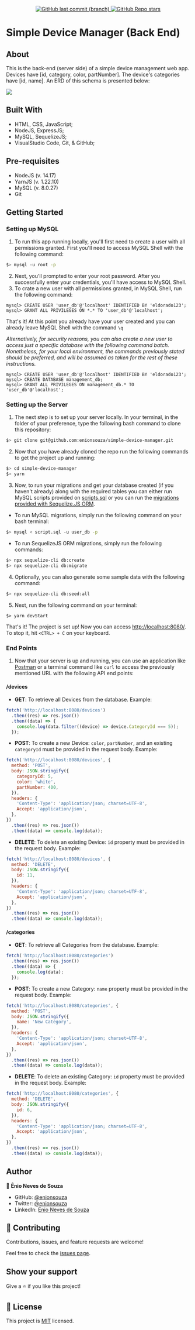 <p align="center">
  <a href="https://github.com/enionsouza/simple-device-manager">
    <img alt="GitHub last commit (branch)" src="https://img.shields.io/github/last-commit/enionsouza/simple-device-manager/feature/device-management?color=blue&style=flat-square">
  </a>
  <a href="https://github.com/enionsouza/simple-device-manager">
    <img alt="GitHub Repo stars" src="https://img.shields.io/github/stars/enionsouza/simple-device-manager?color=cyan&label=%E2%98%85%20stars%20&style=flat-square">
  </a>
</p>

# Simple Device Manager (Back End)

## About

This is the back-end (server side) of a simple device management web app. Devices have [id, category, color, partNumber]. The device's categories have [id, name]. An ERD of this schema is presented below:

<img src="./docs/ERD.png" />

## Built With

- HTML, CSS, JavaScript;
- NodeJS, ExpressJS;
- MySQL, SequelizeJS;
- VisualStudio Code, Git, & GitHub;

## Pre-requisites

- NodeJS (v. 14.17)
- YarnJS (v. 1.22.10)
- MySQL (v. 8.0.27)
- Git

<!-- ## Live Demo

Live demo for this project can be found in this [link](https://simple-device-manager-enionsouza.netlify.app). -->

## Getting Started

### Setting up MySQL

1. To run this app running locally, you'll first need to create a user with all permissions granted. First you'll need to access MySQL Shell with the following command:

```sh
$> mysql -u root -p
```

2. Next, you'll prompted to enter your root password. After you successfully enter your credentials, you'll have access to MySQL Shell.
3. To crate a new user with all permissions granted, in MySQL Shell, run the following command:

```mysql
mysql> CREATE USER 'user_db'@'localhost' IDENTIFIED BY 'eldorado123';
mysql> GRANT ALL PRIVILEGES ON *.* TO 'user_db'@'localhost';
```

That's it! At this point you already have your user created and you can already leave MySQL Shell with the command `\q`

_Alternatively, for security reasons, you can also create a new user to access just a specific database with the following command batch. Nonetheless, for your local environment, the commands previously stated should be preferred, and will be assumed as taken for the rest of these instructions._

```mysql
mysql> CREATE USER 'user_db'@'localhost' IDENTIFIED BY 'eldorado123';
mysql> CREATE DATABASE management_db;
mysql> GRANT ALL PRIVILEGES ON management_db.* TO 'user_db'@'localhost';
```

### Setting up the Server

1. The next step is to set up your server locally. In your terminal, in the folder of your preference, type the following bash command to clone this repository:

```sh
$> git clone git@github.com:enionsouza/simple-device-manager.git
```

2. Now that you have already cloned the repo run the following commands to get the project up and running:

```sh
$> cd simple-device-manager
$> yarn
```

3. Now, to run your migrations and get your database created (if you haven't already) along with the required tables you can either run MySQL scripts provided on [scripts.sql](./scripts) or you can run the [migrations provided with Sequelize.JS ORM](./migrations).

- To run MySQL migrations, simply run the following command on your bash terminal:

```sh
$> mysql < script.sql -u user_db -p
```

- To run SequelizeJS ORM migrations, simply run the following commands:

```sh
$> npx sequelize-cli db:create
$> npx sequelize-cli db:migrate
```

4. Optionally, you can also generate some sample data with the following command:

```sh
$> npx sequelize-cli db:seed:all
```

5. Next, run the following command on your terminal:

```
$> yarn devStart
```

That's it! The project is set up! Now you can access [http://localhost:8080/](http://localhost:8080/). To stop it, hit `<CTRL> + C` on your keyboard.

### End Points

1. Now that your server is up and running, you can use an application like [Postman](https://www.postman.com/) or a terminal command like `curl` to access the previously mentioned URL with the following API end points:

#### /devices

- **GET**: To retrieve all Devices from the database. Example:

```js
fetch('http://localhost:8080/devices')
  .then((res) => res.json())
  .then((data) => {
    console.log(data.filter((device) => device.CategoryId === 5));
  });
```

- **POST**: To create a new Device: `color`, `partNumber`, and an existing `categoryId` must be provided in the request body. Example:

```js
fetch('http://localhost:8080/devices', {
  method: 'POST',
  body: JSON.stringify({
    categoryId: 5,
    color: 'white',
    partNumber: 400,
  }),
  headers: {
    'Content-Type': 'application/json; charset=UTF-8',
    Accept: 'application/json',
  },
})
  .then((res) => res.json())
  .then((data) => console.log(data));
```

- **DELETE**: To delete an existing Device: `id` property must be provided in the request body. Example:

```js
fetch('http://localhost:8080/devices', {
  method: 'DELETE',
  body: JSON.stringify({
    id: 11,
  }),
  headers: {
    'Content-Type': 'application/json; charset=UTF-8',
    Accept: 'application/json',
  },
})
  .then((res) => res.json())
  .then((data) => console.log(data));
```

#### /categories

- **GET**: To retrieve all Categories from the database. Example:

```js
fetch('http://localhost:8080/categories')
  .then((res) => res.json())
  .then((data) => {
    console.log(data);
  });
```

- **POST**: To create a new Category: `name` property must be provided in the request body. Example:

```js
fetch('http://localhost:8080/categories', {
  method: 'POST',
  body: JSON.stringify({
    name: 'New Category',
  }),
  headers: {
    'Content-Type': 'application/json; charset=UTF-8',
    Accept: 'application/json',
  },
})
  .then((res) => res.json())
  .then((data) => console.log(data));
```

- **DELETE**: To delete an existing Category: `id` property must be provided in the request body. Example:

```js
fetch('http://localhost:8080/categories', {
  method: 'DELETE',
  body: JSON.stringify({
    id: 6,
  }),
  headers: {
    'Content-Type': 'application/json; charset=UTF-8',
    Accept: 'application/json',
  },
})
  .then((res) => res.json())
  .then((data) => console.log(data));
```

## Author

👤 **Ênio Neves de Souza**

- GitHub: [@enionsouza](https://github.com/enionsouza)
- Twitter: [@enionsouza](https://twitter.com/enionsouza)
- LinkedIn: [Enio Neves de Souza](https://www.linkedin.com/in/enio-neves-de-souza/)

## 🤝 Contributing

Contributions, issues, and feature requests are welcome!

Feel free to check the [issues page](https://github.com/enionsouza/simple-device-manager/issues).

## Show your support

Give a ⭐️ if you like this project!

## 📝 License

This project is [MIT](./LICENSE) licensed.
